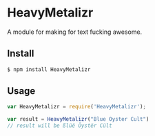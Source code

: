 HeavyMetalizr
=======

A module for making for text fucking awesome.


## Install

```bash
$ npm install HeavyMetalizr
```

## Usage

```js
var HeavyMetalizr = require('HeavyMetalizr');

var result = HeavyMetalizr("Blue Oyster Cult") 
// result will be ßlüë Öystër Cült
```
